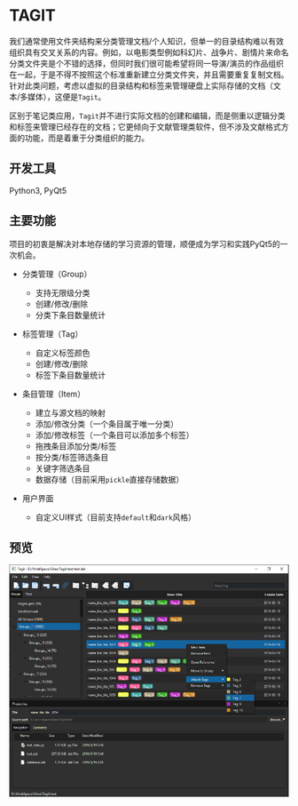 # TAGIT

我们通常使用文件夹结构来分类管理文档/个人知识，但单一的目录结构难以有效组织具有交叉关系的内容。例如，以电影类型例如科幻片、战争片、剧情片来命名分类文件夹是个不错的选择，但同时我们很可能希望将同一导演/演员的作品组织在一起，于是不得不按照这个标准重新建立分类文件夹，并且需要重复复制文档。针对此类问题，考虑以虚拟的目录结构和标签来管理硬盘上实际存储的文档（文本/多媒体），这便是`Tagit`。

区别于笔记类应用，`Tagit`并不进行实际文档的创建和编辑，而是侧重以逻辑分类和标签来管理已经存在的文档；它更倾向于文献管理类软件，但不涉及文献格式方面的功能，而是着重于分类组织的能力。

## 开发工具

Python3, PyQt5

## 主要功能

项目的初衷是解决对本地存储的学习资源的管理，顺便成为学习和实践PyQt5的一次机会。

- 分类管理（Group）
    - 支持无限级分类
    - 创建/修改/删除
    - 分类下条目数量统计

- 标签管理（Tag）
    - 自定义标签颜色
    - 创建/修改/删除
    - 标签下条目数量统计

- 条目管理（Item）
    - 建立与源文档的映射
    - 添加/修改分类（一个条目属于唯一分类）
    - 添加/修改标签（一个条目可以添加多个标签）
    - 拖拽条目添加分类/标签
    - 按分类/标签筛选条目
    - 关键字筛选条目    
    - 数据存储（目前采用`pickle`直接存储数据）

- 用户界面
    - 自定义UI样式（目前支持`default`和`dark`风格）

## 预览

![UI example](docs/user_interface.jpg)



